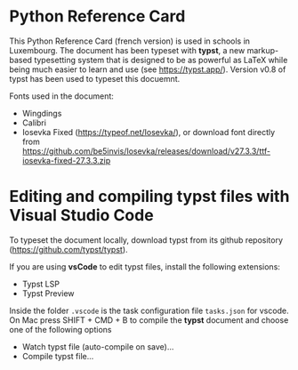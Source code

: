 # Python Reference Card
This Python Reference Card (french version) is used in schools in Luxembourg. The document has been typeset with **typst**, a new markup-based typesetting system that is designed to be as powerful as LaTeX while being much easier to learn and use (see https://typst.app/). Version v0.8 of typst has been used to typeset this docuemnt.

Fonts used in the document: 
- Wingdings
- Calibri
- Iosevka Fixed (https://typeof.net/Iosevka/), or download font directly from https://github.com/be5invis/Iosevka/releases/download/v27.3.3/ttf-iosevka-fixed-27.3.3.zip

# Editing and compiling typst files with Visual Studio Code
To typeset the document locally, download typst from its github repository (https://github.com/typst/typst).

If you are using **vsCode** to edit typst files, install the following extensions:
- Typst LSP
- Typst Preview

Inside the folder `.vscode` is the task configuration file `tasks.json` for vscode. On Mac press SHIFT + CMD + B to compile the **typst** document and choose one of the following options
- Watch typst file (auto-compile on save)...
- Compile typst file...
